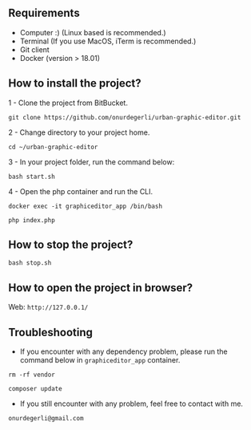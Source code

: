 ## Requirements

* Computer :) (Linux based is recommended.)
* Terminal (If you use MacOS, iTerm is recommended.)
* Git client
* Docker (version > 18.01)

## How to install the project?

1 - Clone the project from BitBucket.

```git clone https://github.com/onurdegerli/urban-graphic-editor.git```

2 - Change directory to your project home.

```cd ~/urban-graphic-editor```

3 - In your project folder, run the command below:

```bash start.sh```

4 - Open the php container and run the CLI.

```docker exec -it graphiceditor_app /bin/bash```

```php index.php```

## How to stop the project?

```bash stop.sh```

## How to open the project in browser?

Web: `http://127.0.0.1/`

## Troubleshooting

- If you encounter with any dependency problem, please run the command below in `graphiceditor_app` container.

```rm -rf vendor```

```composer update```

- If you still encounter with any problem, feel free to contact with me.

```onurdegerli@gmail.com```